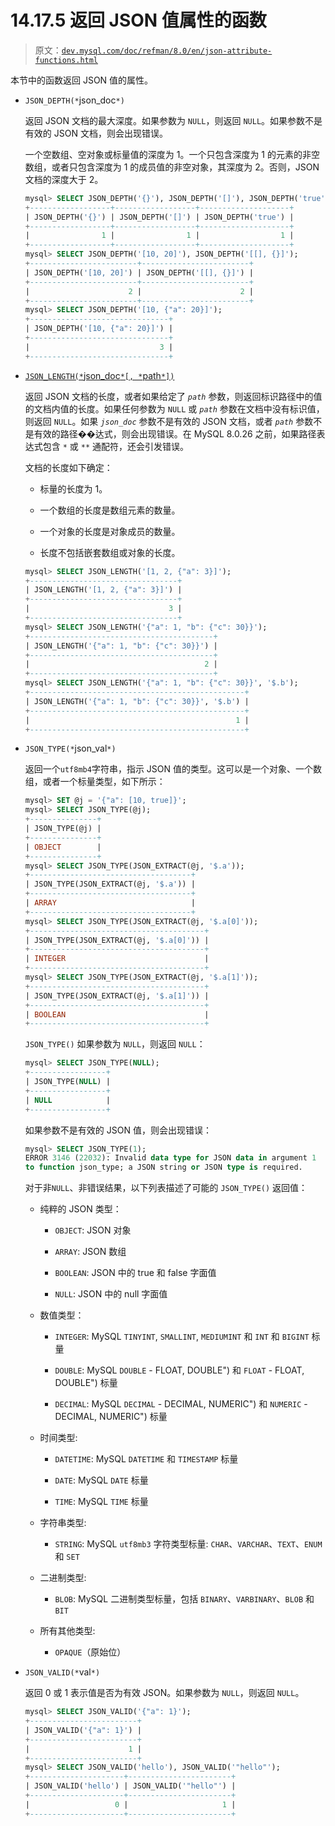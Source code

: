 # 14.17.5 返回 JSON 值属性的函数

> 原文：[`dev.mysql.com/doc/refman/8.0/en/json-attribute-functions.html`](https://dev.mysql.com/doc/refman/8.0/en/json-attribute-functions.html)

本节中的函数返回 JSON 值的属性。

+   `JSON_DEPTH(*`json_doc`*)`

    返回 JSON 文档的最大深度。如果参数为 `NULL`，则返回 `NULL`。如果参数不是有效的 JSON 文档，则会出现错误。

    一个空数组、空对象或标量值的深度为 1。一个只包含深度为 1 的元素的非空数组，或者只包含深度为 1 的成员值的非空对象，其深度为 2。否则，JSON 文档的深度大于 2。

    ```sql
    mysql> SELECT JSON_DEPTH('{}'), JSON_DEPTH('[]'), JSON_DEPTH('true');
    +------------------+------------------+--------------------+
    | JSON_DEPTH('{}') | JSON_DEPTH('[]') | JSON_DEPTH('true') |
    +------------------+------------------+--------------------+
    |                1 |                1 |                  1 |
    +------------------+------------------+--------------------+
    mysql> SELECT JSON_DEPTH('[10, 20]'), JSON_DEPTH('[[], {}]');
    +------------------------+------------------------+
    | JSON_DEPTH('[10, 20]') | JSON_DEPTH('[[], {}]') |
    +------------------------+------------------------+
    |                      2 |                      2 |
    +------------------------+------------------------+
    mysql> SELECT JSON_DEPTH('[10, {"a": 20}]');
    +-------------------------------+
    | JSON_DEPTH('[10, {"a": 20}]') |
    +-------------------------------+
    |                             3 |
    +-------------------------------+
    ```

+   [`JSON_LENGTH(*`json_doc`*[, *`path`*])`](json-attribute-functions.html#function_json-length)

    返回 JSON 文档的长度，或者如果给定了 *`path`* 参数，则返回标识路径中的值的文档内值的长度。如果任何参数为 `NULL` 或 *`path`* 参数在文档中没有标识值，则返回 `NULL`。如果 *`json_doc`* 参数不是有效的 JSON 文档，或者 *`path`* 参数不是有效的路径��达式，则会出现错误。在 MySQL 8.0.26 之前，如果路径表达式包含 `*` 或 `**` 通配符，还会引发错误。

    文档的长度如下确定：

    +   标量的长度为 1。

    +   一个数组的长度是数组元素的数量。

    +   一个对象的长度是对象成员的数量。

    +   长度不包括嵌套数组或对象的长度。

    ```sql
    mysql> SELECT JSON_LENGTH('[1, 2, {"a": 3}]');
    +---------------------------------+
    | JSON_LENGTH('[1, 2, {"a": 3}]') |
    +---------------------------------+
    |                               3 |
    +---------------------------------+
    mysql> SELECT JSON_LENGTH('{"a": 1, "b": {"c": 30}}');
    +-----------------------------------------+
    | JSON_LENGTH('{"a": 1, "b": {"c": 30}}') |
    +-----------------------------------------+
    |                                       2 |
    +-----------------------------------------+
    mysql> SELECT JSON_LENGTH('{"a": 1, "b": {"c": 30}}', '$.b');
    +------------------------------------------------+
    | JSON_LENGTH('{"a": 1, "b": {"c": 30}}', '$.b') |
    +------------------------------------------------+
    |                                              1 |
    +------------------------------------------------+
    ```

+   `JSON_TYPE(*`json_val`*)`

    返回一个`utf8mb4`字符串，指示 JSON 值的类型。这可以是一个对象、一个数组，或者一个标量类型，如下所示：

    ```sql
    mysql> SET @j = '{"a": [10, true]}';
    mysql> SELECT JSON_TYPE(@j);
    +---------------+
    | JSON_TYPE(@j) |
    +---------------+
    | OBJECT        |
    +---------------+
    mysql> SELECT JSON_TYPE(JSON_EXTRACT(@j, '$.a'));
    +------------------------------------+
    | JSON_TYPE(JSON_EXTRACT(@j, '$.a')) |
    +------------------------------------+
    | ARRAY                              |
    +------------------------------------+
    mysql> SELECT JSON_TYPE(JSON_EXTRACT(@j, '$.a[0]'));
    +---------------------------------------+
    | JSON_TYPE(JSON_EXTRACT(@j, '$.a[0]')) |
    +---------------------------------------+
    | INTEGER                               |
    +---------------------------------------+
    mysql> SELECT JSON_TYPE(JSON_EXTRACT(@j, '$.a[1]'));
    +---------------------------------------+
    | JSON_TYPE(JSON_EXTRACT(@j, '$.a[1]')) |
    +---------------------------------------+
    | BOOLEAN                               |
    +---------------------------------------+
    ```

    `JSON_TYPE()` 如果参数为 `NULL`，则返回 `NULL`：

    ```sql
    mysql> SELECT JSON_TYPE(NULL);
    +-----------------+
    | JSON_TYPE(NULL) |
    +-----------------+
    | NULL            |
    +-----------------+
    ```

    如果参数不是有效的 JSON 值，则会出现错误：

    ```sql
    mysql> SELECT JSON_TYPE(1);
    ERROR 3146 (22032): Invalid data type for JSON data in argument 1
    to function json_type; a JSON string or JSON type is required.
    ```

    对于非`NULL`、非错误结果，以下列表描述了可能的 `JSON_TYPE()` 返回值：

    +   纯粹的 JSON 类型：

        +   `OBJECT`: JSON 对象

        +   `ARRAY`: JSON 数组

        +   `BOOLEAN`: JSON 中的 true 和 false 字面值

        +   `NULL`: JSON 中的 null 字面值

    +   数值类型：

        +   `INTEGER`: MySQL `TINYINT`, `SMALLINT`, `MEDIUMINT` 和 `INT` 和 `BIGINT` 标量

        +   `DOUBLE`: MySQL `DOUBLE` - FLOAT, DOUBLE") 和 `FLOAT` - FLOAT, DOUBLE") 标量

        +   `DECIMAL`: MySQL `DECIMAL` - DECIMAL, NUMERIC") 和 `NUMERIC` - DECIMAL, NUMERIC") 标量

    +   时间类型:

        +   `DATETIME`: MySQL `DATETIME` 和 `TIMESTAMP` 标量

        +   `DATE`: MySQL `DATE` 标量

        +   `TIME`: MySQL `TIME` 标量

    +   字符串类型:

        +   `STRING`: MySQL `utf8mb3` 字符类型标量: `CHAR`、`VARCHAR`、`TEXT`、`ENUM` 和 `SET`

    +   二进制类型:

        +   `BLOB`: MySQL 二进制类型标量，包括 `BINARY`、`VARBINARY`、`BLOB` 和 `BIT`

    +   所有其他类型:

        +   `OPAQUE`（原始位）

+   `JSON_VALID(*`val`*)`

    返回 0 或 1 表示值是否为有效 JSON。如果参数为 `NULL`，则返回 `NULL`。

    ```sql
    mysql> SELECT JSON_VALID('{"a": 1}');
    +------------------------+
    | JSON_VALID('{"a": 1}') |
    +------------------------+
    |                      1 |
    +------------------------+
    mysql> SELECT JSON_VALID('hello'), JSON_VALID('"hello"');
    +---------------------+-----------------------+
    | JSON_VALID('hello') | JSON_VALID('"hello"') |
    +---------------------+-----------------------+
    |                   0 |                     1 |
    +---------------------+-----------------------+
    ```
